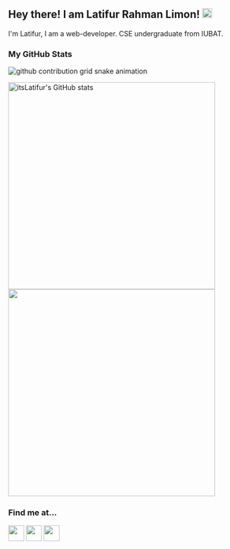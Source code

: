 <h2>Hey there! I am Latifur Rahman Limon!&nbsp;<a href="https://www.github.com/itsLatifur" target="_blank" rel="noreferrer"><img
src="https://img.shields.io/github/followers/itsLatifur?logo=github&style=for-the-badge&color=0891b2&labelColor=1c1917" height="20px" /></a></h2>

I'm Latifur, I am a web-developer. CSE undergraduate from IUBAT.

### My GitHub Stats

<picture>
  <source media="(prefers-color-scheme: dark)" srcset="https://raw.githubusercontent.com/itsLatifur/itsLatifur/output/github-snake-dark.svg">
  <source media="(prefers-color-scheme: light)" srcset="https://raw.githubusercontent.com/itsLatifur/itsLatifur/output/github-snake.svg">
  <img alt="github contribution grid snake animation" src="https://raw.githubusercontent.com/itsLatifur/itsLatifur/output/github-snake.svg">
</picture>

<p aligh="left"> <a href="http://www.github.com/itsLatifur"><img src="https://github-readme-stats.vercel.app/api?username=itsLatifur&show_icons=true&hide=&count_private=true&title_color=0891b2&text_color=ffffff&icon_color=0891b2&bg_color=1c1917&hide_border=true&show_icons=true" alt="itsLatifur's GitHub stats" width="420px" /></a> <a href="http://www.github.com/itsLatifur"><img src="https://github-readme-streak-stats.herokuapp.com/?user=itsLatifur&stroke=ffffff&background=1c1917&ring=0891b2&fire=0891b2&currStreakNum=ffffff&currStreakLabel=0891b2&sideNums=ffffff&sideLabels=ffffff&dates=ffffff&hide_border=true" width="420px" /></a> </p>


<h3>Find me at...</h3>

<a href="https://www.github.com/itsLatifur" target="_blank" rel="noreferrer"><img src="https://raw.githubusercontent.com/danielcranney/readme-generator/main/public/icons/socials/github.svg" width="32" height="32" /></a>
<a href="https://www.linkedin.com/in/latifur" target="_blank" rel="noreferrer"><img src="https://raw.githubusercontent.com/danielcranney/readme-generator/main/public/icons/socials/linkedin.svg" width="32" height="32" /></a>
<a href="https://www.youtube.com/LATIFUR" target="_blank" rel="noreferrer"><img src="https://raw.githubusercontent.com/danielcranney/readme-generator/main/public/icons/socials/youtube.svg" width="32" height="32" /></a>
